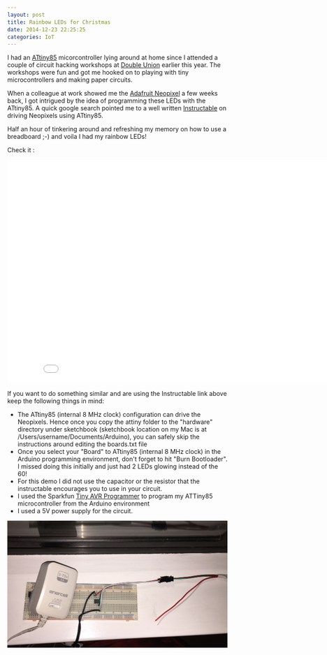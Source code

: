 ```yaml
---
layout: post
title: Rainbow LEDs for Christmas
date: 2014-12-23 22:25:25
categories: IoT
---
```


I had an [ATtiny85][attiny] micorcontroller lying around at home since I attended a couple of circuit hacking workshops at [Double Union][du] earlier this year. The workshops were fun and got me hooked on to playing with tiny microcontrollers and making paper circuits.

When a colleague at work showed me the [Adafruit Neopixel][np] a few weeks back, I got intrigued by the idea of programming these LEDs with the ATtiny85. A quick google search pointed me to a well written  [Instructable][instr] on driving Neopixels using ATtiny85.

Half an hour of tinkering around and refreshing my memory on how to use a breadboard ;-) and voila I had my rainbow LEDs!

Check it : 
<iframe width="854" height="510" src="//www.youtube.com/embed/VWDC2DeRBX8" frameborder="0" allowfullscreen></iframe>

If you want to do something similar and are using the Instructable link above keep the following things in mind:

* The ATtiny85 (internal 8 MHz clock) configuration can drive the Neopixels. Hence once you copy the attiny folder to the "hardware" directory under sketchbook (sketchbook location on my Mac is at /Users/username/Documents/Arduino), you can safely skip the instructions around editing the boards.txt file
* Once you select your "Board" to ATtiny85 (internal 8 MHz clock) in the Arduino programming environment, don't forget to hit "Burn Bootloader". I missed doing this initially and just had 2 LEDs glowing instead of the 60!
* For this demo I did not use the capacitor or the resistor that the instructable encourages you to use in your circuit.
* I used the Sparkfun [Tiny AVR Programmer][avr] to program my ATTiny85 microcontroller from the Arduino environment
* I used a 5V power supply for the circuit.

![Driver Circuit](/assets/article_images/2014-12-23-attiny1/attiny-driver-circuit.jpg)

[attiny]: https://www.sparkfun.com/products/9378
[du]: http://doubleunion.tumblr.com/post/79951996963/programming-attiny-thursday-20th-march
[np]: http://www.adafruit.com/category/168
[instr]: http://www.instructables.com/id/Use-a-1-ATTiny-to-drive-addressable-RGB-LEDs/
[avr]: https://www.sparkfun.com/products/11801 
